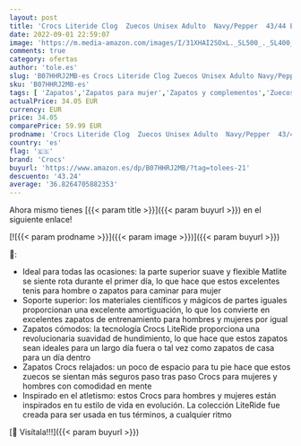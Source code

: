 ```yaml
---
layout: post
title: 'Crocs Literide Clog  Zuecos Unisex Adulto  Navy/Pepper  43/44 EU'
date: 2022-09-01 22:59:07
image: 'https://m.media-amazon.com/images/I/31XHAI2SOxL._SL500_._SL400_.jpg'
comments: true
category: ofertas
author: 'tole.es'
slug: 'B07HHRJ2MB-es Crocs Literide Clog Zuecos Unisex Adulto Navy/Pepper 43/44 EU'
sku: 'B07HHRJ2MB-es'
tags: [ 'Zapatos','Zapatos para mujer','Zapatos y complementos','Zuecos de mujer','Zuecos y mules de mujer','crocs','zuecos','🇪🇸', ]
actualPrice: 34.05 EUR
currency: EUR
price: 34.05
comparePrice: 59.99 EUR
prodname: 'Crocs Literide Clog  Zuecos Unisex Adulto  Navy/Pepper  43/44 EU'
country: 'es'
flag: '🇪🇸'
brand: 'Crocs'
buyurl: 'https://www.amazon.es/dp/B07HHRJ2MB/?tag=tolees-21'
descuento: '43.24'
average: '36.8264705882353'
---
```


Ahora mismo tienes [{{< param title >}}]({{< param buyurl >}}) en el siguiente enlace!

[![{{< param prodname >}}]({{< param image >}})]({{< param buyurl >}})

🔎:

- Ideal para todas las ocasiones: la parte superior suave y flexible Matlite se siente rota durante el primer día, lo que hace que estos excelentes tenis para hombre o zapatos para caminar para mujer
- Soporte superior: los materiales científicos y mágicos de partes iguales proporcionan una excelente amortiguación, lo que los convierte en excelentes zapatos de entrenamiento para hombres y mujeres por igual
- Zapatos cómodos: la tecnología Crocs LiteRide proporciona una revolucionaria suavidad de hundimiento, lo que hace que estos zapatos sean ideales para un largo día fuera o tal vez como zapatos de casa para un día dentro
- Zapatos Crocs relajados: un poco de espacio para tu pie hace que estos zuecos se sientan más seguros paso tras paso Crocs para mujeres y hombres con comodidad en mente
- Inspirado en el atletismo: estos Crocs para hombres y mujeres están inspirados en tu estilo de vida en evolución. La colección LiteRide fue creada para ser usada en tus términos, a cualquier ritmo

[🛒 Visítala!!!]({{< param buyurl >}})
